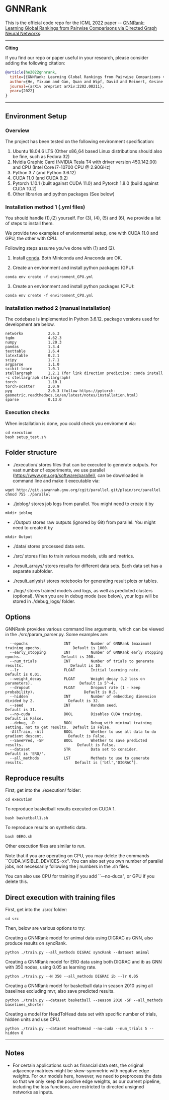 # GNNRank

This is the official code repo for the ICML 2022 paper -- [GNNRank: Learning Global Rankings from Pairwise Comparisons via Directed Graph Neural Networks](https://arxiv.org/pdf/2202.00211.pdf).

--------------------------------------------------------------------------------

**Citing**


If you find our repo or paper useful in your research, please consider adding the following citation:

```bibtex
@article{he2022gnnrank,
  title={{GNNRank: Learning Global Rankings from Pairwise Comparisons via Directed Graph Neural Networks}},
  author={He, Yixuan and Gan, Quan and Wipf, David and Reinert, Gesine and Yan, Junchi and Cucuringu, Mihai},
  journal={arXiv preprint arXiv:2202.00211},
  year={2022}
}
```

--------------------------------------------------------------------------------

## Environment Setup
### Overview
<!-- The underlying project environment composes of following componenets: -->
The project has been tested on the following environment specification:
1. Ubuntu 18.04.6 LTS (Other x86_64 based Linux distributions should also be fine, such as Fedora 32)
2. Nvidia Graphic Card (NVIDIA Tesla T4 with driver version 450.142.00) and CPU (Intel Core i7-10700 CPU @ 2.90GHz)
3. Python 3.7 (and Python 3.6.12)
4. CUDA 11.0 (and CUDA 9.2)
5. Pytorch 1.10.1 (built against CUDA 11.0) and Pytorch 1.8.0 (build against CUDA 10.2)
6. Other libraries and python packages (See below)

### Installation method 1 (.yml files)
You should handle (1),(2) yourself. For (3), (4), (5) and (6), we provide a list of steps to install them.

<!-- We place those python packages that can be easily installed with one-line command in the requirement file for `pip` (`requirements_pip.txt`). For all other python packages, which are not so well maintained by [PyPI](https://pypi.org/), and all C/C++ libraries, we place in the conda requirement file (`requirements_conda.txt`). Therefore, you need to run both conda and pip to get necessary dependencies. -->

We provide two examples of envionmental setup, one with CUDA 11.0 and GPU, the other with CPU.

Following steps assume you've done with (1) and (2).
1. Install [conda](https://conda.io/projects/conda/en/latest/user-guide/install/index.html). Both Miniconda and Anaconda are OK.

2. Create an environment and install python packages (GPU):
```
conda env create -f environment_GPU.yml
```

3. Create an environment and install python packages (CPU):
```
conda env create -f environment_CPU.yml
```


### Installation method 2 (manual installation)
The codebase is implemented in Python 3.6.12. package versions used for development are below.
```
networkx           2.6.3
tqdm               4.62.3
numpy              1.20.3
pandas             1.3.4
texttable          1.6.4
latextable         0.2.1
scipy              1.7.1
argparse           1.1.0
scikit-learn       1.0.1
stellargraph       1.2.1 (for link direction prediction: conda install -c stellargraph stellargraph)
torch              1.10.1
torch-scatter      2.0.9
pyg                2.0.3 (follow https://pytorch-geometric.readthedocs.io/en/latest/notes/installation.html)
sparse             0.13.0
```

### Execution checks
When installation is done, you could check you enviroment via:
```
cd execution
bash setup_test.sh
```

## Folder structure
- ./execution/ stores files that can be executed to generate outputs. For vast number of experiments, we use parallel (https://www.gnu.org/software/parallel/, can be downloaded in command line and make it executable via:
```
wget http://git.savannah.gnu.org/cgit/parallel.git/plain/src/parallel
chmod 755 ./parallel
```

- ./joblog/ stores job logs from parallel. 
You might need to create it by 
```
mkdir joblog
```

- ./Output/ stores raw outputs (ignored by Git) from parallel.
You might need to create it by 
```
mkdir Output
```

- ./data/ stores processed data sets.

- ./src/ stores files to train various models, utils and metrics.

- ./result_arrays/ stores results for different data sets. Each data set has a separate subfolder.

- ./result_anlysis/ stores notebooks for generating result plots or tables.

- ./logs/ stores trained models and logs, as well as predicted clusters (optional). When you are in debug mode (see below), your logs will be stored in ./debug_logs/ folder.

## Options
<p align="justify">
GNNRank provides various command line arguments, which can be viewed in the ./src/param_parser.py. Some examples are:
</p>

```
  --epochs                INT         Number of GNNRank (maximum) training epochs.              Default is 1000. 
  --early_stopping        INT         Number of GNNRank early stopping epochs.                  Default is 200. 
  --num_trials            INT         Number of trials to generate results.                     Default is 10.
  --lr                    FLOAT       Initial learning rate.                                    Default is 0.01.  
  --weight_decay          FLOAT       Weight decay (L2 loss on parameters).                     Default is 5^-4. 
  --dropout               FLOAT       Dropout rate (1 - keep probability).                      Default is 0.5.
  --hidden                INT         Number of embedding dimension divided by 2.               Default is 32. 
  --seed                  INT         Random seed.                                              Default is 31.
  --no-cuda               BOOL        Disables CUDA training.                                   Default is False.
  --debug, -D             BOOL        Debug with minimal training setting, not to get results.  Default is False.
  -AllTrain, -All         BOOL        Whether to use all data to do gradient descent.           Default is False.
  --SavePred, -SP         BOOL        Whether to save predicted results.                        Default is False.
  --dataset               STR         Data set to consider.                                     Default is 'ERO/'.
  --all_methods           LST         Methods to use to generate results.                       Default is ['btl','DIGRAC'].
```


## Reproduce results
First, get into the ./execution/ folder:
```
cd execution
```
To reproduce basketball results executed on CUDA 1.
```
bash basketball1.sh
```
To reproduce results on synthetic data.
```
bash 0ERO.sh
```
Other execution files are similar to run.

Note that if you are operating on CPU, you may delete the commands ``CUDA_VISIBLE_DEVICES=xx". You can also set you own number of parallel jobs, not necessarily following the j numbers in the .sh files.

You can also use CPU for training if you add ``--no-duca", or GPU if you delete this.

## Direct execution with training files

First, get into the ./src/ folder:
```
cd src
```

Then, below are various options to try:

Creating a GNNRank model for animal data using DIGRAC as GNN, also produce results on syncRank.
```
python ./train.py --all_methods DIGRAC syncRank --dataset animal
```
Creating a GNNRank model for ERO data using both DIGRAC and ib as GNN with 350 nodes, using 0.05 as learning rate.
```
python ./train.py --N 350 --all_methods DIGRAC ib --lr 0.05
```
Creating a GNNRank model for basketball data in season 2010 using all baselines excluding mvr, also save predicted results.
```
python ./train.py --dataset basketball --season 2010 -SP --all_methods baselines_shorter
```
Creating a model for HeadToHead data set with specific number of trials, hidden units and use CPU.
```
python ./train.py --dataset HeadToHead --no-cuda --num_trials 5 --hidden 8
```
--------------------------------------------------------------------------------

## Notes
- For certain applications such as financial data sets, the original adjacency matrices might be skew-symmetric with negative edge weights. For our models here, however, we need to preprocess the data so that we only keep the positive edge weights, as our current pipeline, including the loss functions, are restricted to directed unsigned networks as inputs.